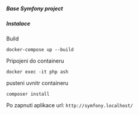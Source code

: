 ##### Base Symfony project


##### Instalace

Build
````
docker-compose up --build
````

Pripojeni do containeru
````
docker exec -it php ash
````

pusteni uvnitr containeru
````
composer install
````

Po zapnuti aplikace url: `http://symfony.localhost/`